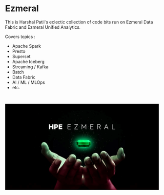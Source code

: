 # Ezmeral

This is Harshal Patil's eclectic collection of code bits run on Ezmeral Data Fabric and Ezmeral Unified Analytics.

Covers topics :

* Apache Spark
* Presto
* Superset
* Apache Iceberg
* Streaming / Kafka
* Batch
* Data Fabric 
* AI / ML / MLOps
* etc.

<br>

![Ezmeral](images/hpe-ezmeral.png)

<br>

